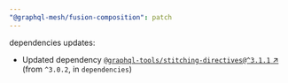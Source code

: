 ```yaml
---
"@graphql-mesh/fusion-composition": patch
---
```

dependencies updates:
  - Updated dependency [`@graphql-tools/stitching-directives@^3.1.1` ↗︎](https://www.npmjs.com/package/@graphql-tools/stitching-directives/v/3.1.1) (from `^3.0.2`, in `dependencies`)
